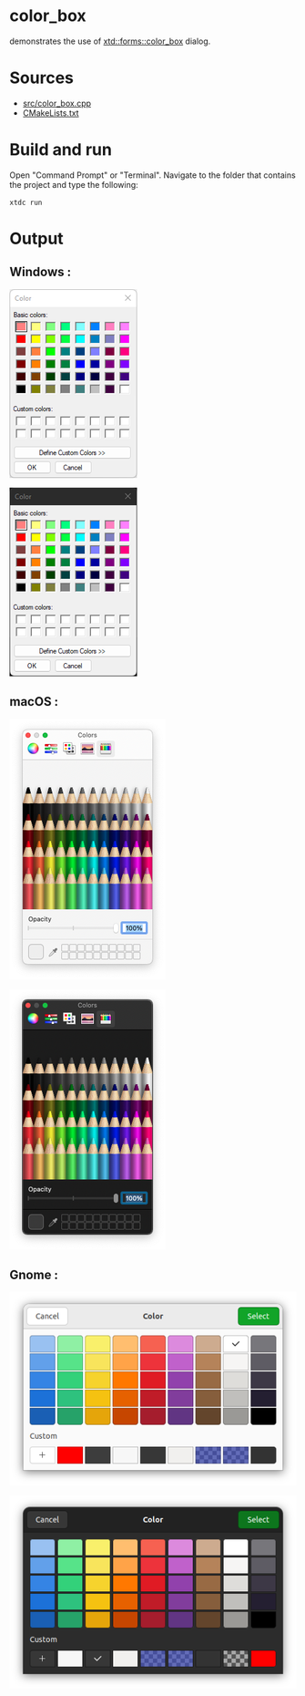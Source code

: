 # color_box

demonstrates the use of [xtd::forms::color_box](../../../../src/xtd.forms/include/xtd/forms/color_box.h) dialog.

# Sources

* [src/color_box.cpp](src/color_box.cpp)
* [CMakeLists.txt](CMakeLists.txt)

# Build and run

Open "Command Prompt" or "Terminal". Navigate to the folder that contains the project and type the following:

```shell
xtdc run
```

# Output

## Windows :

![Screenshot](../../../../docs/pictures/examples/color_box_w.png)

![Screenshot](../../../../docs/pictures/examples/color_box_wd.png)

## macOS :

![Screenshot](../../../../docs/pictures/examples/color_box_m.png)

![Screenshot](../../../../docs/pictures/examples/color_box_md.png)

## Gnome :

![Screenshot](../../../../docs/pictures/examples/color_box_g.png)

![Screenshot](../../../../docs/pictures/examples/color_box_gd.png)
